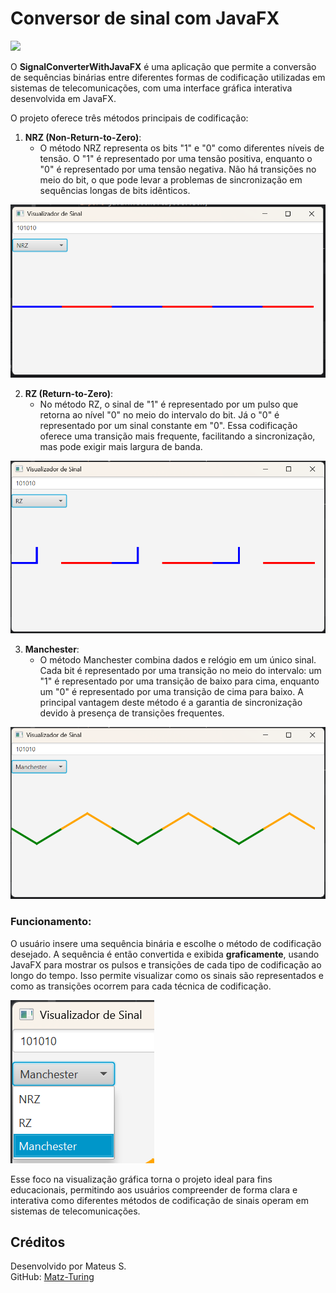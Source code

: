 # Conversor de sinal com JavaFX

<img src="https://user-images.githubusercontent.com/74038190/212284115-f47cd8ff-2ffb-4b04-b5bf-4d1c14c0247f.gif" width="1000">

O **SignalConverterWithJavaFX** é uma aplicação que permite a conversão de sequências binárias entre diferentes formas de codificação utilizadas em sistemas de telecomunicações, com uma interface gráfica interativa desenvolvida em JavaFX.

O projeto oferece três métodos principais de codificação:

1. **NRZ (Non-Return-to-Zero)**:
   - O método NRZ representa os bits "1" e "0" como diferentes níveis de tensão. O "1" é representado por uma tensão positiva, enquanto o "0" é representado por uma tensão negativa. Não há transições no meio do bit, o que pode levar a problemas de sincronização em sequências longas de bits idênticos.

![Captura de Tela Principal](img/1.png)

2. **RZ (Return-to-Zero)**:
   - No método RZ, o sinal de "1" é representado por um pulso que retorna ao nível "0" no meio do intervalo do bit. Já o "0" é representado por um sinal constante em "0". Essa codificação oferece uma transição mais frequente, facilitando a sincronização, mas pode exigir mais largura de banda.

![Captura de Tela Principal](img/2.png)

3. **Manchester**:
   - O método Manchester combina dados e relógio em um único sinal. Cada bit é representado por uma transição no meio do intervalo: um "1" é representado por uma transição de baixo para cima, enquanto um "0" é representado por uma transição de cima para baixo. A principal vantagem deste método é a garantia de sincronização devido à presença de transições frequentes.

![Captura de Tela Principal](img/3.png)

### Funcionamento:

O usuário insere uma sequência binária e escolhe o método de codificação desejado. A sequência é então convertida e exibida **graficamente**, usando JavaFX para mostrar os pulsos e transições de cada tipo de codificação ao longo do tempo. Isso permite visualizar como os sinais são representados e como as transições ocorrem para cada técnica de codificação.

![Captura de Tela Principal](img/4.png)

Esse foco na visualização gráfica torna o projeto ideal para fins educacionais, permitindo aos usuários compreender de forma clara e interativa como diferentes métodos de codificação de sinais operam em sistemas de telecomunicações.

## Créditos

Desenvolvido por Mateus S.  
GitHub: [Matz-Turing](https://github.com/Matz-Turing)
